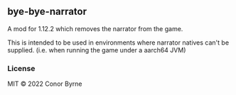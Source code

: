 ## bye-bye-narrator

A mod for 1.12.2 which removes the narrator from the game.

This is intended to be used in environments where narrator natives can't be supplied. (i.e. when running the game under
a aarch64 JVM)

### License

MIT © 2022 Conor Byrne
